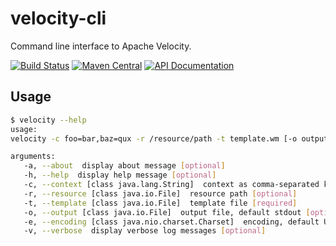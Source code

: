 velocity-cli
============

Command line interface to Apache Velocity.

[![Build Status](https://travis-ci.org/heuermh/velocity-cli.svg?branch=master)](https://travis-ci.org/heuermh/velocity-cli)
[![Maven Central](https://img.shields.io/maven-central/v/com.github.heuermh.velocity/velocity-cli.svg?maxAge=600)](http://search.maven.org/#search%7Cga%7C1%7Ccom.github.heuermh.velocity)
[![API Documentation](http://javadoc.io/badge/com.github.heuermh.velocity/velocity-cli.svg?color=brightgreen&label=javadoc)](http://javadoc.io/doc/com.github.heuermh.velocity/velocity-cli)

## Usage

```bash
$ velocity --help
usage:
velocity -c foo=bar,baz=qux -r /resource/path -t template.wm [-o output.txt] [-e euc-jp] [--verbose]

arguments:
   -a, --about  display about message [optional]
   -h, --help  display help message [optional]
   -c, --context [class java.lang.String]  context as comma-separated key value pairs [required]
   -r, --resource [class java.io.File]  resource path [optional]
   -t, --template [class java.io.File]  template file [required]
   -o, --output [class java.io.File]  output file, default stdout [optional]
   -e, --encoding [class java.nio.charset.Charset]  encoding, default UTF-8 [optional]
   -v, --verbose  display verbose log messages [optional]
```
